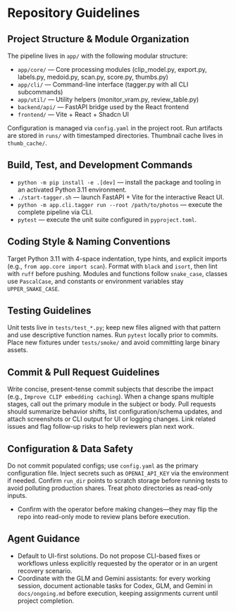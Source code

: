 # Repository Guidelines

## Project Structure & Module Organization
The pipeline lives in `app/` with the following modular structure:
- `app/core/` — Core processing modules (clip_model.py, export.py, labels.py, medoid.py, scan.py, score.py, thumbs.py)
- `app/cli/` — Command-line interface (tagger.py with all CLI subcommands)
- `app/util/` — Utility helpers (monitor_vram.py, review_table.py)
- `backend/api/` — FastAPI bridge used by the React frontend
- `frontend/` — Vite + React + Shadcn UI

Configuration is managed via `config.yaml` in the project root. Run artifacts are stored in `runs/` with timestamped directories. Thumbnail cache lives in `thumb_cache/`.

## Build, Test, and Development Commands
- `python -m pip install -e .[dev]` — install the package and tooling in an activated Python 3.11 environment.
- `./start-tagger.sh` — launch FastAPI + Vite for the interactive React UI.
- `python -m app.cli.tagger run --root /path/to/photos` — execute the complete pipeline via CLI.
- `pytest` — execute the unit suite configured in `pyproject.toml`.

## Coding Style & Naming Conventions
Target Python 3.11 with 4-space indentation, type hints, and explicit imports (e.g., `from app.core import scan`). Format with `black` and `isort`, then lint with `ruff` before pushing. Modules and functions follow `snake_case`, classes use `PascalCase`, and constants or environment variables stay `UPPER_SNAKE_CASE`.

## Testing Guidelines
Unit tests live in `tests/test_*.py`; keep new files aligned with that pattern and use descriptive function names. Run `pytest` locally prior to commits. Place new fixtures under `tests/smoke/` and avoid committing large binary assets.

## Commit & Pull Request Guidelines
Write concise, present-tense commit subjects that describe the impact (e.g., `Improve CLIP embedding caching`). When a change spans multiple stages, call out the primary module in the subject or body. Pull requests should summarize behavior shifts, list configuration/schema updates, and attach screenshots or CLI output for UI or logging changes. Link related issues and flag follow-up risks to help reviewers plan next work.

## Configuration & Data Safety
Do not commit populated configs; use `config.yaml` as the primary configuration file. Inject secrets such as `OPENAI_API_KEY` via the environment if needed. Confirm `run_dir` points to scratch storage before running tests to avoid polluting production shares. Treat photo directories as read-only inputs.
- Confirm with the operator before making changes—they may flip the repo into read-only mode to review plans before execution.

## Agent Guidance

- Default to UI-first solutions. Do not propose CLI-based fixes or workflows unless explicitly requested by the operator or in an urgent recovery scenario.
- Coordinate with the GLM and Gemini assistants: for every working session, document actionable tasks for Codex, GLM, and Gemini in `docs/ongoing.md` before execution, keeping assignments current until project completion.
